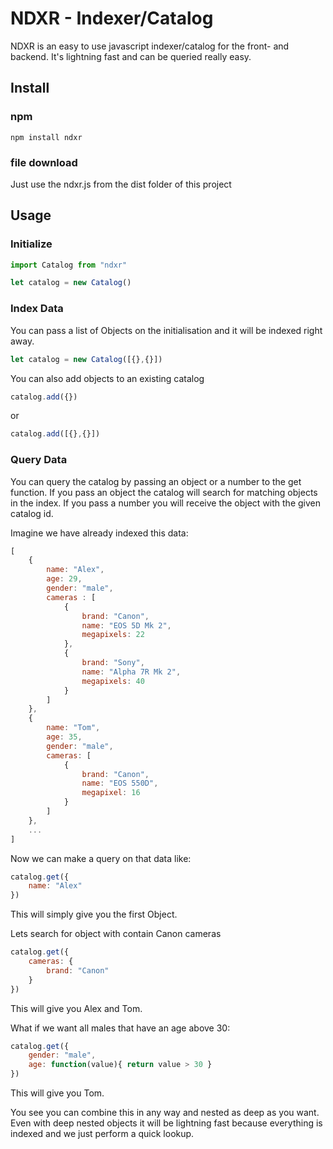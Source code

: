 # NDXR - Indexer/Catalog

NDXR is an easy to use javascript indexer/catalog for the front- and backend.
It's lightning fast and can be queried really easy.

## Install

### npm
```npm install ndxr```

### file download
Just use the ndxr.js from the dist folder of this project

## Usage

### Initialize

```Javascript
import Catalog from "ndxr"

let catalog = new Catalog()
```

### Index Data

You can pass a list of Objects on the initialisation and it will be indexed right away.
```Javascript
let catalog = new Catalog([{},{}])
```

You can also add objects to an existing catalog
```Javascript
catalog.add({})
```
or
```Javascript
catalog.add([{},{}])
```

### Query Data

You can query the catalog by passing an object or a number to the get function.
If you pass an object the catalog will search for matching objects in the index.
If you pass a number you will receive the object with the given catalog id.

Imagine we have already indexed this data:
```Javascript
[
    {
        name: "Alex",
        age: 29,
        gender: "male",
        cameras : [
            {
                brand: "Canon",
                name: "EOS 5D Mk 2",
                megapixels: 22
            },
            {
                brand: "Sony",
                name: "Alpha 7R Mk 2",
                megapixels: 40
            }
        ]
    },
    {
        name: "Tom",
        age: 35,
        gender: "male",
        cameras: [
            {
                brand: "Canon",
                name: "EOS 550D",
                megapixel: 16
            }
        ]
    },
    ...
]
```

Now we can make a query on that data like:
```Javascript
catalog.get({
    name: "Alex"
})
```

This will simply give you the first Object.

Lets search for object with contain Canon cameras
```Javascript
catalog.get({
    cameras: {
        brand: "Canon"
    }
})
```

This will give you Alex and Tom.

What if we want all males that have an age above 30:
```Javascript
catalog.get({
    gender: "male",
    age: function(value){ return value > 30 }
})
```

This will give you Tom.

You see you can combine this in any way and nested as deep as you want.
Even with deep nested objects it will be lightning fast because everything is indexed and we just perform a quick lookup.
